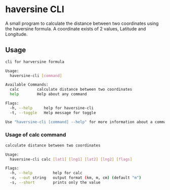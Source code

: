 # haversine CLI

A small program to calculate the distance between two coordinates using the haversine formula.
A coordinate exists of 2 values, Latitude and Longitude.

## Usage

```bash
cli for harversine formula

Usage:
  haversine-cli [command]

Available Commands:
  calc        calculate distance between two coordinates
  help        Help about any command

Flags:
  -h, --help     help for haversine-cli
  -t, --toggle   Help message for toggle

Use "haversine-cli [command] --help" for more information about a command.
```

### Usage of calc command

```bash
calculate distance between two coordinates

Usage:
  haversine-cli calc [lat1] [lng1] [lat2] [lng2] [flags]

Flags:
  -h, --help         help for calc
  -o, --out string   output format (km, m, cm) (default "m")
  -s, --short        prints only the value
```
